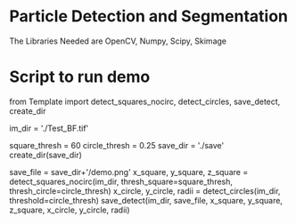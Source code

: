 # Particle Detection and Segmentation
The Libraries Needed are OpenCV, Numpy, Scipy, Skimage

# Script to run demo

from Template import detect_squares_nocirc, detect_circles, save_detect, create_dir

im_dir = './Test_BF.tif'

square_thresh = 60
circle_thresh = 0.25
save_dir = './save'
create_dir(save_dir)

save_file = save_dir+'/demo.png'
x_square, y_square, z_square = detect_squares_nocirc(im_dir, thresh_square=square_thresh, thresh_circle=circle_thresh)
x_circle, y_circle, radii = detect_circles(im_dir, threshold=circle_thresh)
save_detect(im_dir, save_file, x_square, y_square, z_square, x_circle, y_circle, radii)



